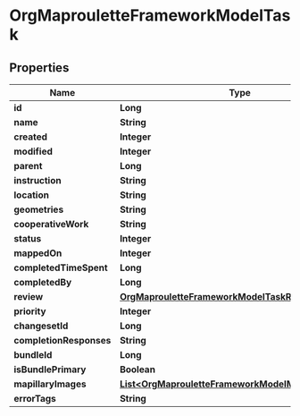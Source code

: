 # OrgMaprouletteFrameworkModelTask

## Properties
Name | Type | Description | Notes
------------ | ------------- | ------------- | -------------
**id** | **Long** |  | 
**name** | **String** |  | 
**created** | **Integer** |  | 
**modified** | **Integer** |  | 
**parent** | **Long** |  | 
**instruction** | **String** |  |  [optional]
**location** | **String** |  |  [optional]
**geometries** | **String** |  | 
**cooperativeWork** | **String** |  |  [optional]
**status** | **Integer** |  |  [optional]
**mappedOn** | **Integer** |  |  [optional]
**completedTimeSpent** | **Long** |  |  [optional]
**completedBy** | **Long** |  |  [optional]
**review** | [**OrgMaprouletteFrameworkModelTaskReviewFields**](OrgMaprouletteFrameworkModelTaskReviewFields.md) |  | 
**priority** | **Integer** |  | 
**changesetId** | **Long** |  |  [optional]
**completionResponses** | **String** |  |  [optional]
**bundleId** | **Long** |  |  [optional]
**isBundlePrimary** | **Boolean** |  |  [optional]
**mapillaryImages** | [**List&lt;OrgMaprouletteFrameworkModelMapillaryImage&gt;**](OrgMaprouletteFrameworkModelMapillaryImage.md) |  |  [optional]
**errorTags** | **String** |  | 

